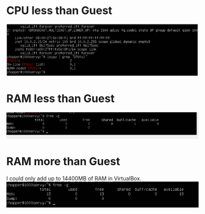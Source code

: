 # CPU less than Guest
![CPU less than guest](CPUless.png)
# RAM less than Guest
![RAM less than guest](RAMless.png)
# RAM more than Guest
I could only add up to 14400MB of RAM in VirtualBox.
![RAM more than guest](RAMmore.png)
